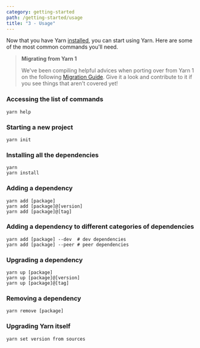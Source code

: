 ```yaml
---
category: getting-started
path: /getting-started/usage
title: "3 - Usage"
---
```


Now that you have Yarn [installed](/getting-started/install), you can start using Yarn. Here are some of the most common commands you'll need.

> **Migrating from Yarn 1**
>
> We've been compiling helpful advices when porting over from Yarn 1 on the following [Migration Guide](/advanced/migration). Give it a look and contribute to it if you see things that aren't covered yet!

### Accessing the list of commands

```
yarn help
```

### Starting a new project

```
yarn init
```

### Installing all the dependencies

```
yarn
yarn install
```

### Adding a dependency

```
yarn add [package]
yarn add [package]@[version]
yarn add [package]@[tag]
```

### Adding a dependency to different categories of dependencies

```
yarn add [package] --dev  # dev dependencies
yarn add [package] --peer # peer dependencies
```

### Upgrading a dependency

```
yarn up [package]
yarn up [package]@[version]
yarn up [package]@[tag]
```

### Removing a dependency

```
yarn remove [package]
```

### Upgrading Yarn itself

```
yarn set version from sources
```
